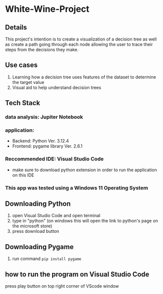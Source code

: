 # White-Wine-Project

## Details

  This project's intention is to create a visualization of a decision tree as well as create a path going through each node allowing the user to trace their steps from the decisions they make. 

## Use cases

  1. Learning how a decision tree uses features of the dataset to determine the target value
  2. Visual aid to help understand decision trees

## Tech Stack

  ### data analysis: Jupiter Notebook

  ### application:
  - Backend: Python Ver. 3.12.4
  - Frontend: pygame library Ver. 2.6.1

  ### Reccommended IDE: Visual Studio Code
  - make sure to download python extension in order to run the application on this IDE

  ### **This app was tested using a Windows 11 Operating System**

## Downloading Python

  1. open Visual Studio Code and open terminal
  2. type in "python" (on windows this will open the link to python's page on the microsoft store)
  3. press download button
     
## Downloading Pygame

  1. run command ``` pip install pygame ```

## how to run the program on Visual Studio Code

  press play button on top right corner of VScode window
